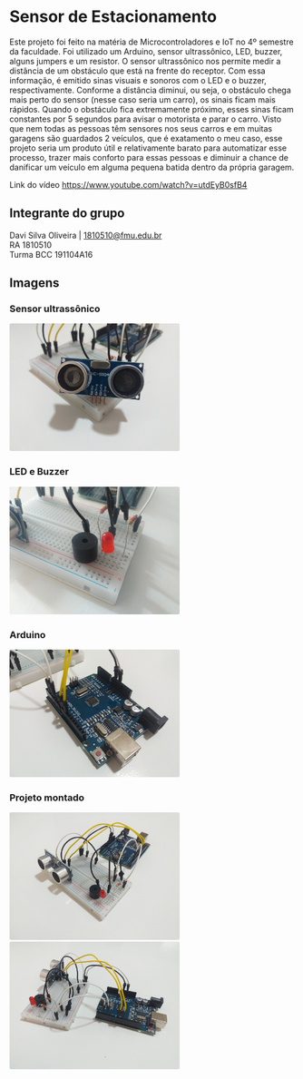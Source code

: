 # Sensor de Estacionamento

Este projeto foi feito na matéria de Microcontroladores e IoT no 4º semestre da faculdade. Foi utilizado um Arduino, sensor ultrassônico,
LED, buzzer, alguns jumpers e um resistor. O sensor ultrassônico nos permite medir a distância de um obstáculo que está na frente do receptor. Com essa informação, é emitido sinas visuais e sonoros com o LED e o buzzer, respectivamente. Conforme a distância diminui, ou seja, o obstáculo chega mais perto do sensor (nesse caso seria um carro), os sinais ficam mais rápidos. Quando o obstáculo fica extremamente próximo, esses sinas ficam constantes por 5 segundos para avisar o motorista e parar o carro. Visto que nem todas as pessoas têm sensores nos seus carros e em muitas garagens são guardados 2 veículos, que é exatamento o meu caso, esse projeto seria um produto útil e relativamente barato para automatizar esse processo, trazer mais conforto para essas pessoas e diminuir a chance de danificar um veículo em alguma pequena batida dentro da própria garagem.

Link do vídeo https://www.youtube.com/watch?v=utdEyB0sfB4

## Integrante do grupo
Davi Silva Oliveira | 1810510@fmu.edu.br  
RA 1810510  
Turma BCC 191104A16

## Imagens

### Sensor ultrassônico
<img src="images/ultrasonic.jpg" width="300px" style="border-radius:3px;"/>

### LED e Buzzer
<img src="images/led_buzzer.jpg" width="300px" style="border-radius:3px;"/>

### Arduino
<img src="images/arduino.jpg" width="300px" style="border-radius:3px;"/>

### Projeto montado
<img src="images/project.jpg" width="300px" style="border-radius:3px;"/>
<img src="images/project2.jpg" width="300px" style="border-radius:3px;"/>
